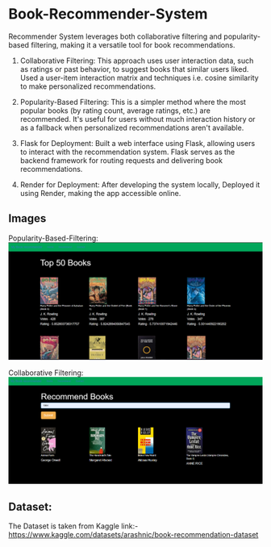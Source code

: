 # Book-Recommender-System
Recommender System leverages both collaborative filtering and popularity-based filtering, making it a versatile tool for book recommendations.

1. Collaborative Filtering:
This approach uses user interaction data, such as ratings or past behavior, to suggest books that similar users liked. Used a user-item interaction matrix and techniques i.e. cosine similarity  to make personalized recommendations.

2. Popularity-Based Filtering:
This is a simpler method where the most popular books (by rating count, average ratings, etc.) are recommended. It's useful for users without much interaction history or as a fallback when personalized recommendations aren't available.

3. Flask for Deployment:
   Built a web interface using Flask, allowing users to interact with the recommendation system. Flask serves as the backend framework for routing requests and delivering book recommendations.

4. Render for Deployment:
After developing the system locally, Deployed it using Render, making the app accessible online.

## Images

Popularity-Based-Filtering:
![alt](https://github.com/SiddharthKrSingh/Book-Recommender-System/blob/main/images/Screenshot%202024-10-02%20002957.png)



Collaborative Filtering:
![alt](https://github.com/SiddharthKrSingh/Book-Recommender-System/blob/main/images/Screenshot%202024-10-02%20003209.png)


## Dataset:
The Dataset is taken from Kaggle
link:- https://www.kaggle.com/datasets/arashnic/book-recommendation-dataset
